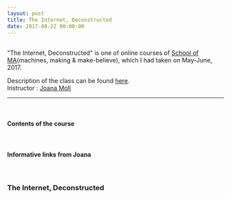 ```yaml
---
layout: post
title: The Internet, Deconstructed
date: 2017-08-22 00:00:00
---
```


<br/>
"The Internet, Deconstructed" is one of online courses of <a href="http://schoolofma.org" target="blank">School of MA</a>(machines, making & make-believe), which I had taken on May-June, 2017.

<p>
Description of the class can be found <a href="http://schoolofma.org/internet-deconstructed/" target="blank">here</a>.
<br/>
Instructor : <a href="http://janavirgin.com/" target="blank">Joana Moll</a>
</p>


***

<br/>
<h4>Contents of the course</h4>
<br/>


<h4>Informative links from Joana</h4>
<br>



### The Internet, Deconstructed

